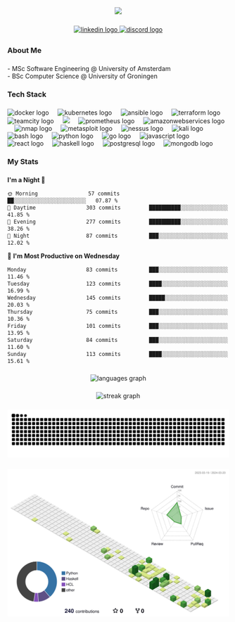 <div align="center">
  <img height="150" src="https://media3.giphy.com/media/v1.Y2lkPTc5MGI3NjExOW1zcjlnZ254NmNxY2htYzM2MGVxaXUwYXIyb2trY2gwcGc3Y3A2bSZlcD12MV9pbnRlcm5hbF9naWZfYnlfaWQmY3Q9Zw/CGHy1hQ1WPKDCz5Xk6/giphy.gif"  />
</div>

###

<div align="center">
  <a href="https://www.linkedin.com/in/synvus/" target="_blank">
    <img src="https://img.shields.io/static/v1?message=LinkedIn&logo=linkedin&label=&color=0077B5&logoColor=white&labelColor=&style=for-the-badge" height="25" alt="linkedin logo"  />
  </a>
  <a href="https://discord.com/channels/@synvus" target="_blank">
    <img src="https://img.shields.io/static/v1?message=Discord&logo=discord&label=&color=7289DA&logoColor=white&labelColor=&style=for-the-badge" height="25" alt="discord logo"  />
  </a>
</div>

##

<h3 align="left">About Me</h3>

###

<p align="left">- MSc Software Engineering @ University of Amsterdam<br>- BSc Computer Science @ University of Groningen

###

<h3 align="left">Tech Stack</h3>

###

<div align="left">
  <img src="https://cdn.jsdelivr.net/gh/devicons/devicon/icons/docker/docker-plain-wordmark.svg" height="40" alt="docker logo"  />
  <img width="12" />
  <img src="https://cdn.jsdelivr.net/gh/devicons/devicon/icons/kubernetes/kubernetes-plain.svg" height="40" alt="kubernetes logo"  />
  <img width="12" />
  <img src="https://cdn.jsdelivr.net/gh/devicons/devicon/icons/ansible/ansible-original.svg" height="40" alt="ansible logo"  />
  <img width="12" />
  <img src="https://cdn.jsdelivr.net/gh/devicons/devicon/icons/terraform/terraform-original.svg" height="40" alt="terraform logo"  />
  <img width="12" />
  <img src="https://upload.wikimedia.org/wikipedia/commons/2/29/TeamCity_Icon.svg" height="40" alt="teamcity logo"  />
  <img width="12" />
  <img src="https://icon.icepanel.io/Technology/svg/GitHub-Actions.svg" height="40 alt="github actions logo"  />
  <img width="12" />
  <img src="https://cdn.jsdelivr.net/gh/devicons/devicon/icons/prometheus/prometheus-original.svg" height="40" alt="prometheus logo"  />
  <img width="12" />
  <img src="https://brandslogos.com/wp-content/uploads/images/aws-logo-vector.svg" height="40" alt="amazonwebservices logo"  />
  <img width="12" />
  <img src="https://asset.brandfetch.io/idHnSFcYKj/idj4y8Dz-_.png" height="40" alt="nmap logo"  />
  <img width="12">
  <img src="https://www.kali.org/tools/metasploit-framework/images/metasploit-framework-logo.svg" height="40" alt="metasploit logo"  />
  <img width="12">
  <img src="https://www.tenable.com/sites/drupal.dmz.tenablesecurity.com/files/images/blog/nessus15thlogo.png" height="40" alt="nessus logo"  />
  <img width="12">
  <img src="https://static-00.iconduck.com/assets.00/distributor-logo-kali-linux-icon-2048x2005-dki611fk.png" height="40" alt="kali logo"  />
  <img width="12">
  <img src="https://cdn.jsdelivr.net/gh/devicons/devicon/icons/bash/bash-original.svg" height="40" alt="bash logo"  />
  <img width="12" />
  <img src="https://cdn.jsdelivr.net/gh/devicons/devicon/icons/python/python-original.svg" height="40" alt="python logo"  />
  <img width="12" />
  <img src="https://cdn.jsdelivr.net/gh/devicons/devicon/icons/go/go-original-wordmark.svg" height="40" alt="go logo"  />
  <img width="12" />
  <img src="https://cdn.jsdelivr.net/gh/devicons/devicon/icons/javascript/javascript-original.svg" height="40" alt="javascript logo"  />
  <img width="12" />
  <img src="https://cdn.jsdelivr.net/gh/devicons/devicon/icons/react/react-original.svg" height="40" alt="react logo"  />
  <img width="12" />
  <img src="https://cdn.jsdelivr.net/gh/devicons/devicon/icons/haskell/haskell-original.svg" height="40" alt="haskell logo"  />
  <img width="12" />
  <img src="https://cdn.jsdelivr.net/gh/devicons/devicon/icons/postgresql/postgresql-original.svg" height="40" alt="postgresql logo"  />
  <img width="12" />
  <img src="https://cdn.jsdelivr.net/gh/devicons/devicon/icons/mongodb/mongodb-original.svg" height="40" alt="mongodb logo"  />
</div>

###

<h3 align="left">My Stats</h3>

###

<!--START_SECTION:waka-->
**I'm a Night 🦉** 

```text
🌞 Morning                57 commits          ██░░░░░░░░░░░░░░░░░░░░░░░   07.87 % 
🌆 Daytime                303 commits         ██████████░░░░░░░░░░░░░░░   41.85 % 
🌃 Evening                277 commits         ██████████░░░░░░░░░░░░░░░   38.26 % 
🌙 Night                  87 commits          ███░░░░░░░░░░░░░░░░░░░░░░   12.02 % 
```
📅 **I'm Most Productive on Wednesday** 

```text
Monday                   83 commits          ███░░░░░░░░░░░░░░░░░░░░░░   11.46 % 
Tuesday                  123 commits         ████░░░░░░░░░░░░░░░░░░░░░   16.99 % 
Wednesday                145 commits         █████░░░░░░░░░░░░░░░░░░░░   20.03 % 
Thursday                 75 commits          ███░░░░░░░░░░░░░░░░░░░░░░   10.36 % 
Friday                   101 commits         ███░░░░░░░░░░░░░░░░░░░░░░   13.95 % 
Saturday                 84 commits          ███░░░░░░░░░░░░░░░░░░░░░░   11.60 % 
Sunday                   113 commits         ████░░░░░░░░░░░░░░░░░░░░░   15.61 % 
```



<!--END_SECTION:waka-->

###

<div align="center">
  <img src="https://github-readme-stats.vercel.app/api/top-langs?username=briskdust&locale=en&hide_title=false&layout=donut&card_width=320&langs_count=5&theme=vue&hide_border=false&order=2&&bg_color=00000000" height="200" alt="languages graph"  />
</div>

###

<div align="center">
  <img src="https://streak-stats.demolab.com/?user=briskdust&locale=en&mode=daily&theme=horizon&hide_border=false&border_radius=5&order=3&background=00000000" height="220" alt="streak graph"  />
</div>

###

<img src="https://github.com/briskdust/briskdust/blob/output/snake.svg" alt="Snake animation"  />

###

<img src="profile-3d-contrib/profile-green-animate.svg" alt="3D Contribution"  />

###
